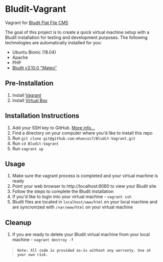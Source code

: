 # Bludit-Vagrant
Vagrant for [Bludit Flat File CMS](https://www.bludit.com/)

The goal of this project is to create a quick virtual machine setup with a Bludit installation for testing and development purposes. The following technologies are automatically installed for you:
* Ubuntu Bionic (18.04)
* Apache
* PHP
* [Bludit v3.10.0 "Mateo"](https://www.bludit.com/)

## Pre-Installation
1. Install [Vagrant](https://www.vagrantup.com/)
2. Install [Virtual Box](https://www.virtualbox.org/)

## Installation Instructions
1. Add your SSH key to GitHub. [More info...](https://help.github.com/en/articles/about-ssh)
2. Find a directory on your computer where you'd like to install this repo
3. Run `git clone git@github.com:mhancoc7/Bludit-Vagrant.git`
4. Run `cd Bludit-Vagrant`
5. Run `vagrant up`

## Usage
1. Make sure the vagrant process is completed and your virtual machine is ready
2. Point your web browser to http://localhost:8080 to view your Bludit site
3. Follow the steps to complete the Bludit installation
4. If you'd like to login into your virtual machine - `vagrant ssh` 
5. Bludit files are located in `localhost/www/html` on your local machine and are syncronized with `/var/www/html` on your virtual machine

## Cleanup
1. If you are ready to delete your Bludit virtual machine from your local machine - `vagrant destroy -f`

> #### `Note: All code is provided as-is without any warranty. Use at your own risk.`
